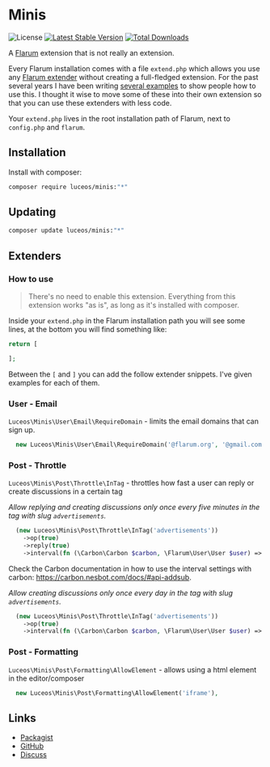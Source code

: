 # Minis

![License](https://img.shields.io/badge/license-MIT-blue.svg) [![Latest Stable Version](https://img.shields.io/packagist/v/luceos/minis.svg)](https://packagist.org/packages/luceos/minis) [![Total Downloads](https://img.shields.io/packagist/dt/luceos/minis.svg)](https://packagist.org/packages/luceos/minis)

A [Flarum](http://flarum.org) extension that is not really an extension. 

Every Flarum installation comes with a file `extend.php` which allows you use any [Flarum extender](https://docs.flarum.org/extenders/) without creating a full-fledged extension. For the past several years I have been writing [several examples](https://github.com/luceos/flarum-extender-examples) to show people how to use this. I thought it wise to move some of these into their own extension so that you can use these extenders with less code.

Your `extend.php` lives in the root installation path of Flarum, next to `config.php` and `flarum`.

## Installation

Install with composer:

```sh
composer require luceos/minis:"*"
```

## Updating

```sh
composer update luceos/minis:"*"
```

## Extenders

### How to use

> There's no need to enable this extension. Everything from this extension works "as is", as long as it's installed with composer.

Inside your `extend.php` in the Flarum installation path you will see some lines, at the bottom you will find something like:

```php
return [

];
```

Between the `[` and `]` you can add the follow extender snippets. I've given examples for each of them.

### User - Email

`Luceos\Minis\User\Email\RequireDomain` - limits the email domains that can sign up.

```php
  new Luceos\Minis\User\Email\RequireDomain('@flarum.org', '@gmail.com'),
```

### Post - Throttle

`Luceos\Minis\Post\Throttle\InTag` - throttles how fast a user can reply or create discussions in a certain tag

_Allow replying and creating discussions only once every five minutes in the tag with slug `advertisements`._
```php
  (new Luceos\Minis\Post\Throttle\InTag('advertisements'))
    ->op(true)
    ->reply(true)
    ->interval(fn (\Carbon\Carbon $carbon, \Flarum\User\User $user) => $carbon->subMinutes(5)),
```

Check the Carbon documentation in how to use the interval settings with carbon: https://carbon.nesbot.com/docs/#api-addsub.

_Allow creating discussions only once every day in the tag with slug `advertisements`._
```php
  (new Luceos\Minis\Post\Throttle\InTag('advertisements'))
    ->op(true)
    ->interval(fn (\Carbon\Carbon $carbon, \Flarum\User\User $user) => $carbon->subDay()),
```

### Post - Formatting

`Luceos\Minis\Post\Formatting\AllowElement` - allows using a html element in the editor/composer

```php
  new Luceos\Minis\Post\Formatting\AllowElement('iframe'),
```

## Links

- [Packagist](https://packagist.org/packages/luceos/minis)
- [GitHub](https://github.com/luceos/flarum-ext-minis)
- [Discuss](https://discuss.flarum.org/d/35283)
